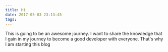 ```yaml
---
title: Hi
date: 2017-05-03 23:13:45
tags:
---
```


This is going to be an awesome journey. I want to share the knowledge that I gain in my journey to become a good developer with everyone. That's why I am starting this blog